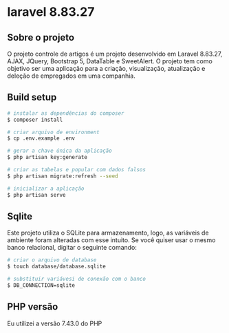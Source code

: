 # laravel 8.83.27

## Sobre o projeto
O projeto controle de artigos é um projeto desenvolvido em Laravel 8.83.27, AJAX, JQuery, Bootstrap 5, DataTable e SweetAlert. O projeto tem como objetivo ser uma aplicação para a criação, visualização, atualização e deleção de empregados em uma companhia.

## Build setup
```bash
# instalar as dependências do composer
$ composer install

# criar arquivo de environment
$ cp .env.example .env

# gerar a chave única da aplicação
$ php artisan key:generate

# criar as tabelas e popular com dados falsos
$ php artisan migrate:refresh --seed

# inicializar a aplicação
$ php artisan serve
```

## Sqlite
Este projeto utiliza o SQLite para armazenamento, logo, as variáveis de ambiente foram alteradas com esse intuito. Se você quiser usar o mesmo banco relacional, digitar o seguinte comando:
```bash
# criar o arquivo de database
$ touch database/database.sqlite

# substituir variávesi de conexão com o banco
$ DB_CONNECTION=sqlite
```

## PHP versão
Eu utilizei a versão 7.43.0 do PHP